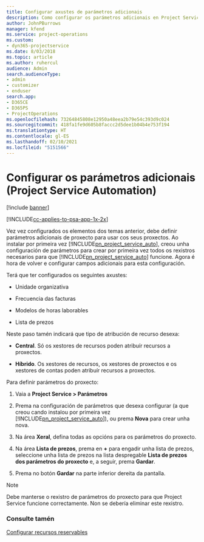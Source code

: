 ```yaml
---
title: Configurar axustes de parámetros adicionais
description: Como configurar os parámetros adicionais en Project Service
author: JohnPBurrows
manager: kfend
ms.service: project-operations
ms.custom:
- dyn365-projectservice
ms.date: 8/03/2018
ms.topic: article
ms.author: ruhercul
audience: Admin
search.audienceType:
- admin
- customizer
- enduser
search.app:
- D365CE
- D365PS
- ProjectOperations
ms.openlocfilehash: 73264845808e12950a48eea2b79e54c393d9c024
ms.sourcegitcommit: 418fa1fe9d605b8faccc2d5dee1b04b4e753f194
ms.translationtype: HT
ms.contentlocale: gl-ES
ms.lasthandoff: 02/10/2021
ms.locfileid: "5151566"
---
```

# <a name="configure-additional-parameter-settings-project-service"></a>Configurar os parámetros adicionais (Project Service Automation)

[!include [banner](../includes/psa-now-project-operations.md)]

[!INCLUDE[cc-applies-to-psa-app-1x-2x](../includes/cc-applies-to-psa-app-1x-2x.md)]

Vez vez configurados os elementos dos temas anterior, debe definir parámetros adicionais de proxecto para usar cos seus proxectos. Ao instalar por primeira vez [!INCLUDE[pn_project_service_auto](../includes/pn-project-service-auto.md)], creou unha configuración de parámetros para crear por primeira vez todos os rexistros necesarios para que [!INCLUDE[pn_project_service_auto](../includes/pn-project-service-auto.md)] funcione. Agora é hora de volver e configurar campos adicionais para esta configuración.  
  
 Terá que ter configurados os seguintes axustes:  
  
-   Unidade organizativa  
  
-   Frecuencia das facturas  
  
-   Modelos de horas laborables  
  
-   Lista de prezos  
 
Neste paso tamén indicará que tipo de atribución de recurso desexa:  
  
- **Central**. Só os xestores de recursos poden atribuír recursos a proxectos.  
  
- **Híbrido**. Os xestores de recursos, os xestores de proxectos e os xestores de contas poden atribuír recursos a proxectos.  
  
 
Para definir parámetros do proxecto:  
  
1. Vaia a **Project Service > Parámetros**  
  
2. Prema na configuración de parámetros que desexa configurar (a que creou cando instalou por primeira vez [!INCLUDE[pn_project_service_auto](../includes/pn-project-service-auto.md)]), ou prema **Nova** para crear unha nova.  
  
3. Na área **Xeral**, defina todas as opcións para os parámetros do proxecto.  
  
4. Na área **Lista de prezos**, prema en **+** para engadir unha lista de prezos, seleccione unha lista de prezos na lista despregable **Lista de prezos dos parámetros do proxecto** e, a seguir, prema **Gardar**.  
  
5. Prema no botón **Gardar** na parte inferior dereita da pantalla.  

> [!NOTE]
> Debe manterse o rexistro de parámetros do proxecto para que Project Service funcione correctamente. Non se debería eliminar este rexistro.

### <a name="see-also"></a>Consulte tamén  
 [Configurar recursos reservables](../psa/set-up-resources.md)
